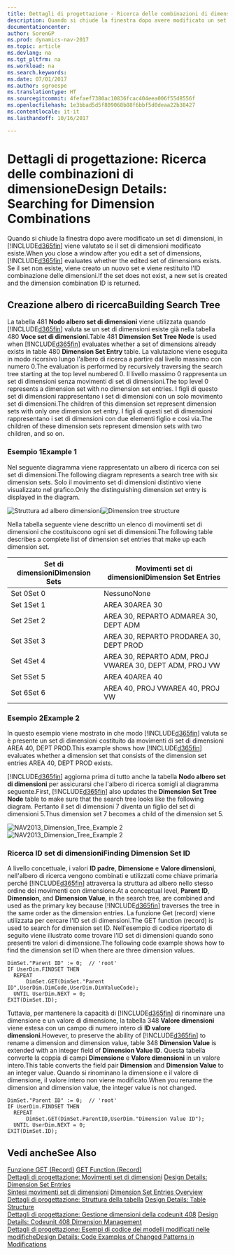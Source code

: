 ```yaml
---
title: Dettagli di progettazione - Ricerca delle combinazioni di dimensione
description: Quando si chiude la finestra dopo avere modificato un set di dimensioni, in [!INCLUDE[d365fin](includes/d365fin_md.md)] viene valutato se il set di dimensioni modificato esiste. Se il set non esiste, viene creato un nuovo set e viene restituito l'ID combinazione delle dimensioni.
documentationcenter: 
author: SorenGP
ms.prod: dynamics-nav-2017
ms.topic: article
ms.devlang: na
ms.tgt_pltfrm: na
ms.workload: na
ms.search.keywords: 
ms.date: 07/01/2017
ms.author: sgroespe
ms.translationtype: HT
ms.sourcegitcommit: 4fefaef7380ac10836fcac404eea006f55d8556f
ms.openlocfilehash: 1e3bbad5d5f809068b88f6bbf5d0deaa22b38427
ms.contentlocale: it-it
ms.lasthandoff: 10/16/2017

---
```

# <a name="design-details-searching-for-dimension-combinations"></a><span data-ttu-id="22d2d-104">Dettagli di progettazione: Ricerca delle combinazioni di dimensione</span><span class="sxs-lookup"><span data-stu-id="22d2d-104">Design Details: Searching for Dimension Combinations</span></span>
<span data-ttu-id="22d2d-105">Quando si chiude la finestra dopo avere modificato un set di dimensioni, in [!INCLUDE[d365fin](includes/d365fin_md.md)] viene valutato se il set di dimensioni modificato esiste.</span><span class="sxs-lookup"><span data-stu-id="22d2d-105">When you close a window after you edit a set of dimensions, [!INCLUDE[d365fin](includes/d365fin_md.md)] evaluates whether the edited set of dimensions exists.</span></span> <span data-ttu-id="22d2d-106">Se il set non esiste, viene creato un nuovo set e viene restituito l'ID combinazione delle dimensioni.</span><span class="sxs-lookup"><span data-stu-id="22d2d-106">If the set does not exist, a new set is created and the dimension combination ID is returned.</span></span>  

## <a name="building-search-tree"></a><span data-ttu-id="22d2d-107">Creazione albero di ricerca</span><span class="sxs-lookup"><span data-stu-id="22d2d-107">Building Search Tree</span></span>  
 <span data-ttu-id="22d2d-108">La tabella 481 **Nodo albero set di dimensioni** viene utilizzata quando [!INCLUDE[d365fin](includes/d365fin_md.md)] valuta se un set di dimensioni esiste già nella tabella 480 **Voce set di dimensioni**.</span><span class="sxs-lookup"><span data-stu-id="22d2d-108">Table 481 **Dimension Set Tree Node** is used when [!INCLUDE[d365fin](includes/d365fin_md.md)] evaluates whether a set of dimensions already exists in table 480 **Dimension Set Entry** table.</span></span> <span data-ttu-id="22d2d-109">La valutazione viene eseguita in modo ricorsivo lungo l'albero di ricerca a partire dal livello massimo con numero 0.</span><span class="sxs-lookup"><span data-stu-id="22d2d-109">The evaluation is performed by recursively traversing the search tree starting at the top level numbered 0.</span></span> <span data-ttu-id="22d2d-110">Il livello massimo 0 rappresenta un set di dimensioni senza movimenti di set di dimensioni.</span><span class="sxs-lookup"><span data-stu-id="22d2d-110">The top level 0 represents a dimension set with no dimension set entries.</span></span> <span data-ttu-id="22d2d-111">I figli di questo set di dimensioni rappresentano i set di dimensioni con un solo movimento set di dimensioni.</span><span class="sxs-lookup"><span data-stu-id="22d2d-111">The children of this dimension set represent dimension sets with only one dimension set entry.</span></span> <span data-ttu-id="22d2d-112">I figli di questi set di dimensioni rappresentano i set di dimensioni con due elementi figlio e così via.</span><span class="sxs-lookup"><span data-stu-id="22d2d-112">The children of these dimension sets represent dimension sets with two children, and so on.</span></span>  

### <a name="example-1"></a><span data-ttu-id="22d2d-113">Esempio 1</span><span class="sxs-lookup"><span data-stu-id="22d2d-113">Example 1</span></span>  
 <span data-ttu-id="22d2d-114">Nel seguente diagramma viene rappresentato un albero di ricerca con sei set di dimensioni.</span><span class="sxs-lookup"><span data-stu-id="22d2d-114">The following diagram represents a search tree with six dimension sets.</span></span> <span data-ttu-id="22d2d-115">Solo il movimento set di dimensioni distintivo viene visualizzato nel grafico.</span><span class="sxs-lookup"><span data-stu-id="22d2d-115">Only the distinguishing dimension set entry is displayed in the diagram.</span></span>  

 <span data-ttu-id="22d2d-116">![Struttura ad albero dimensioni](media/nav2013_dimension_tree.png "NAV2013_Dimension_Tree")</span><span class="sxs-lookup"><span data-stu-id="22d2d-116">![Dimension tree structure](media/nav2013_dimension_tree.png "NAV2013_Dimension_Tree")</span></span>  

 <span data-ttu-id="22d2d-117">Nella tabella seguente viene descritto un elenco di movimenti set di dimensioni che costituiscono ogni set di dimensioni.</span><span class="sxs-lookup"><span data-stu-id="22d2d-117">The following table describes a complete list of dimension set entries that make up each dimension set.</span></span>  

|<span data-ttu-id="22d2d-118">Set di dimensioni</span><span class="sxs-lookup"><span data-stu-id="22d2d-118">Dimension Sets</span></span>|<span data-ttu-id="22d2d-119">Movimenti set di dimensioni</span><span class="sxs-lookup"><span data-stu-id="22d2d-119">Dimension Set Entries</span></span>|  
|--------------------|---------------------------|  
|<span data-ttu-id="22d2d-120">Set 0</span><span class="sxs-lookup"><span data-stu-id="22d2d-120">Set 0</span></span>|<span data-ttu-id="22d2d-121">Nessuno</span><span class="sxs-lookup"><span data-stu-id="22d2d-121">None</span></span>|  
|<span data-ttu-id="22d2d-122">Set 1</span><span class="sxs-lookup"><span data-stu-id="22d2d-122">Set 1</span></span>|<span data-ttu-id="22d2d-123">AREA 30</span><span class="sxs-lookup"><span data-stu-id="22d2d-123">AREA 30</span></span>|  
|<span data-ttu-id="22d2d-124">Set 2</span><span class="sxs-lookup"><span data-stu-id="22d2d-124">Set 2</span></span>|<span data-ttu-id="22d2d-125">AREA 30, REPARTO ADM</span><span class="sxs-lookup"><span data-stu-id="22d2d-125">AREA 30, DEPT ADM</span></span>|  
|<span data-ttu-id="22d2d-126">Set 3</span><span class="sxs-lookup"><span data-stu-id="22d2d-126">Set 3</span></span>|<span data-ttu-id="22d2d-127">AREA 30, REPARTO PROD</span><span class="sxs-lookup"><span data-stu-id="22d2d-127">AREA 30, DEPT PROD</span></span>|  
|<span data-ttu-id="22d2d-128">Set 4</span><span class="sxs-lookup"><span data-stu-id="22d2d-128">Set 4</span></span>|<span data-ttu-id="22d2d-129">AREA 30, REPARTO ADM, PROJ VW</span><span class="sxs-lookup"><span data-stu-id="22d2d-129">AREA 30, DEPT ADM, PROJ VW</span></span>|  
|<span data-ttu-id="22d2d-130">Set 5</span><span class="sxs-lookup"><span data-stu-id="22d2d-130">Set 5</span></span>|<span data-ttu-id="22d2d-131">AREA 40</span><span class="sxs-lookup"><span data-stu-id="22d2d-131">AREA 40</span></span>|  
|<span data-ttu-id="22d2d-132">Set 6</span><span class="sxs-lookup"><span data-stu-id="22d2d-132">Set 6</span></span>|<span data-ttu-id="22d2d-133">AREA 40, PROJ VW</span><span class="sxs-lookup"><span data-stu-id="22d2d-133">AREA 40, PROJ VW</span></span>|  

### <a name="example-2"></a><span data-ttu-id="22d2d-134">Esempio 2</span><span class="sxs-lookup"><span data-stu-id="22d2d-134">Example 2</span></span>  
 <span data-ttu-id="22d2d-135">In questo esempio viene mostrato in che modo [!INCLUDE[d365fin](includes/d365fin_md.md)] valuta se è presente un set di dimensioni costituito da movimenti di set di dimensioni AREA 40, DEPT PROD.</span><span class="sxs-lookup"><span data-stu-id="22d2d-135">This example shows how [!INCLUDE[d365fin](includes/d365fin_md.md)] evaluates whether a dimension set that consists of the dimension set entries AREA 40, DEPT PROD exists.</span></span>  

 <span data-ttu-id="22d2d-136">[!INCLUDE[d365fin](includes/d365fin_md.md)] aggiorna prima di tutto anche la tabella **Nodo albero set di dimensioni** per assicurarsi che l'albero di ricerca somigli al diagramma seguente.</span><span class="sxs-lookup"><span data-stu-id="22d2d-136">First, [!INCLUDE[d365fin](includes/d365fin_md.md)] also updates the **Dimension Set Tree Node** table to make sure that the search tree looks like the following diagram.</span></span> <span data-ttu-id="22d2d-137">Pertanto il set di dimensioni 7 diventa un figlio del set di dimensioni 5.</span><span class="sxs-lookup"><span data-stu-id="22d2d-137">Thus dimension set 7 becomes a child of the dimension set 5.</span></span>  

 <span data-ttu-id="22d2d-138">![NAV2013&#95;Dimension&#95;Tree&#95;Example 2](media/nav2013_dimension_tree_example2.png "NAV2013_Dimension_Tree_Example2")</span><span class="sxs-lookup"><span data-stu-id="22d2d-138">![NAV2013&#95;Dimension&#95;Tree&#95;Example 2](media/nav2013_dimension_tree_example2.png "NAV2013_Dimension_Tree_Example2")</span></span>  

### <a name="finding-dimension-set-id"></a><span data-ttu-id="22d2d-139">Ricerca ID set di dimensioni</span><span class="sxs-lookup"><span data-stu-id="22d2d-139">Finding Dimension Set ID</span></span>  
 <span data-ttu-id="22d2d-140">A livello concettuale, i valori **ID padre**, **Dimensione** e **Valore dimensioni**, nell'albero di ricerca vengono combinati e utilizzati come chiave primaria perché [!INCLUDE[d365fin](includes/d365fin_md.md)] attraversa la struttura ad albero nello stesso ordine dei movimenti con dimensione.</span><span class="sxs-lookup"><span data-stu-id="22d2d-140">At a conceptual level, **Parent ID**, **Dimension**, and **Dimension Value**, in the search tree, are combined and used as the primary key because [!INCLUDE[d365fin](includes/d365fin_md.md)] traverses the tree in the same order as the dimension entries.</span></span> <span data-ttu-id="22d2d-141">La funzione Get (record) viene utilizzata per cercare l'ID set di dimensioni.</span><span class="sxs-lookup"><span data-stu-id="22d2d-141">The GET function (record) is used to search for dimension set ID.</span></span> <span data-ttu-id="22d2d-142">Nell'esempio di codice riportato di seguito viene illustrato come trovare l'ID set di dimensioni quando sono presenti tre valori di dimensione.</span><span class="sxs-lookup"><span data-stu-id="22d2d-142">The following code example shows how to find the dimension set ID when there are three dimension values.</span></span>  

```  
DimSet."Parent ID" := 0;  // 'root'  
IF UserDim.FINDSET THEN  
  REPEAT  
      DimSet.GET(DimSet."Parent ID",UserDim.DimCode,UserDim.DimValueCode);  
  UNTIL UserDim.NEXT = 0;  
EXIT(DimSet.ID);  

```  

 <span data-ttu-id="22d2d-143">Tuttavia, per mantenere la capacità di [!INCLUDE[d365fin](includes/d365fin_md.md)] di rinominare una dimensione e un valore di dimensione, la tabella 348 **Valore dimensioni** viene estesa con un campo di numero intero di **ID valore dimensioni**.</span><span class="sxs-lookup"><span data-stu-id="22d2d-143">However, to preserve the ability of [!INCLUDE[d365fin](includes/d365fin_md.md)] to rename a dimension and dimension value, table 348 **Dimension Value** is extended with an integer field of **Dimension Value ID**.</span></span> <span data-ttu-id="22d2d-144">Questa tabella converte la coppia di campi **Dimensione** e **Valore dimensioni** in un valore intero.</span><span class="sxs-lookup"><span data-stu-id="22d2d-144">This table converts the field pair **Dimension** and **Dimension Value** to an integer value.</span></span> <span data-ttu-id="22d2d-145">Quando si rinominano la dimensione e il valore di dimensione, il valore intero non viene modificato.</span><span class="sxs-lookup"><span data-stu-id="22d2d-145">When you rename the dimension and dimension value, the integer value is not changed.</span></span>  

```  
DimSet."Parent ID" := 0;  // 'root'  
IF UserDim.FINDSET THEN  
  REPEAT  
      DimSet.GET(DimSet.ParentID,UserDim."Dimension Value ID");  
  UNTIL UserDim.NEXT = 0;  
EXIT(DimSet.ID);  

```  

## <a name="see-also"></a><span data-ttu-id="22d2d-146">Vedi anche</span><span class="sxs-lookup"><span data-stu-id="22d2d-146">See Also</span></span>  
 <span data-ttu-id="22d2d-147">[Funzione GET (Record)](https://msdn.microsoft.com/en-us/library/dd301056.aspx)  </span><span class="sxs-lookup"><span data-stu-id="22d2d-147">[GET Function (Record)](https://msdn.microsoft.com/en-us/library/dd301056.aspx)  </span></span>  
 <span data-ttu-id="22d2d-148">[Dettagli di progettazione: Movimenti set di dimensioni](design-details-dimension-set-entries.md) </span><span class="sxs-lookup"><span data-stu-id="22d2d-148">[Design Details: Dimension Set Entries](design-details-dimension-set-entries.md) </span></span>  
 <span data-ttu-id="22d2d-149">[Sintesi movimenti set di dimensioni](design-details-dimension-set-entries-overview.md) </span><span class="sxs-lookup"><span data-stu-id="22d2d-149">[Dimension Set Entries Overview](design-details-dimension-set-entries-overview.md) </span></span>  
 <span data-ttu-id="22d2d-150">[Dettagli di progettazione: Struttura della tabella](design-details-table-structure.md) </span><span class="sxs-lookup"><span data-stu-id="22d2d-150">[Design Details: Table Structure](design-details-table-structure.md) </span></span>  
 <span data-ttu-id="22d2d-151">[Dettagli di progettazione: Gestione dimensioni della codeunit 408](design-details-codeunit-408-dimension-management.md) </span><span class="sxs-lookup"><span data-stu-id="22d2d-151">[Design Details: Codeunit 408 Dimension Management](design-details-codeunit-408-dimension-management.md) </span></span>  
 [<span data-ttu-id="22d2d-152">Dettagli di progettazione: Esempi di codice dei modelli modificati nelle modifiche</span><span class="sxs-lookup"><span data-stu-id="22d2d-152">Design Details: Code Examples of Changed Patterns in Modifications</span></span>](design-details-code-examples-of-changed-patterns-in-modifications.md)

